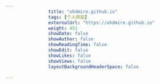 ---
                title: "ohdmire.github.io"
                tags: [个人网站]
                externalUrl: "https://ohdmire.github.io"
                weight: 451
                showDate: false
                showAuthor: false
                showReadingTime: false
                showEdit: false
                showLikes: false
                showViews: false
                layoutBackgroundHeaderSpace: false
                ---

